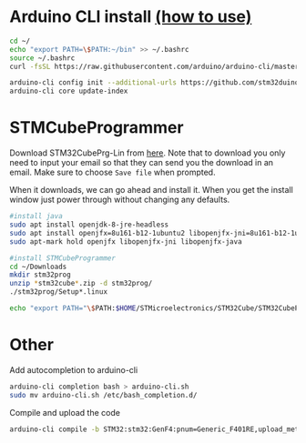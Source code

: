 # Arduino CLI install [(how to use)](https://arduino.github.io/arduino-cli/latest/getting-started/)
```bash
cd ~/
echo "export PATH=\$PATH:~/bin" >> ~/.bashrc
source ~/.bashrc
curl -fsSL https://raw.githubusercontent.com/arduino/arduino-cli/master/install.sh | sh

arduino-cli config init --additional-urls https://github.com/stm32duino/BoardManagerFiles/raw/master/STM32/package_stm_index.json
arduino-cli core update-index
```

# STMCubeProgrammer
Download STM32CubePrg-Lin from [here](https://www.st.com/en/development-tools/stm32cubeprog.html). Note that to download you only need to input your email so that they can send you the download in an email. Make sure to choose `Save file` when prompted.

When it downloads, we can go ahead and install it. When you get the install window just power through without changing any defaults.
```bash
#install java
sudo apt install openjdk-8-jre-headless
sudo apt install openjfx=8u161-b12-1ubuntu2 libopenjfx-jni=8u161-b12-1ubuntu2 libopenjfx-java=8u161-b12-1ubuntu2
sudo apt-mark hold openjfx libopenjfx-jni libopenjfx-java

#install STMCubeProgrammer
cd ~/Downloads
mkdir stm32prog
unzip *stm32cube*.zip -d stm32prog/
./stm32prog/Setup*.linux

echo "export PATH="\$PATH:$HOME/STMicroelectronics/STM32Cube/STM32CubeProgrammer/bin" >> ~/.bashrc
```

# Other
Add autocompletion to arduino-cli
```bash
arduino-cli completion bash > arduino-cli.sh
sudo mv arduino-cli.sh /etc/bash_completion.d/
```

Compile and upload the code
```bash
arduino-cli compile -b STM32:stm32:GenF4:pnum=Generic_F401RE,upload_method=dfuMethod,xserial=generic,usb=CDCgen,xusb=FS,opt=osstd,rtlib=nano -u
```